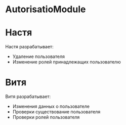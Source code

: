 # AutorisatioModule
# Настя
Настя разрабатывает:<br>
- Удаление пользователя<br>
- Изменение ролей принадлежащих пользователю<br>
# Витя
Витя разрабатывает:<br>
- Изменения данных о пользователе<br>
- Проверки существование пользователя<br>
- Проверки ролей пользователя<br>
